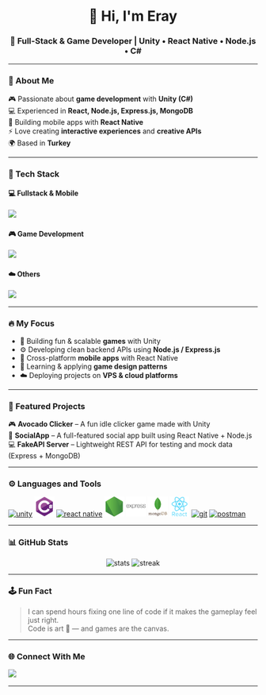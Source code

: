 <h1 align="center">👋 Hi, I'm Eray</h1>
<h3 align="center">🚀 Full-Stack & Game Developer | Unity • React Native • Node.js • C#</h3>

---

### 🧠 About Me  
🎮 Passionate about **game development** with **Unity (C#)**  
💻 Experienced in **React, Node.js, Express.js, MongoDB**  
📱 Building mobile apps with **React Native**  
⚡ Love creating **interactive experiences** and **creative APIs**  
🌍 Based in **Turkey**

---

### 🚀 Tech Stack

#### 💻 Fullstack & Mobile
<p>
  <img src="https://skillicons.dev/icons?i=react,reactnative,nodejs,express,mongodb,mysql,typescript,javascript,postman,git,vscode" />
</p>

#### 🎮 Game Development
<p>
  <img src="https://skillicons.dev/icons?i=unity,cs,blender" />
</p>

#### ☁️ Others
<p>
  <img src="https://skillicons.dev/icons?i=python,heroku,linux,ubuntu" />
</p>

---

### 🔥 My Focus
- 🧩 Building fun & scalable **games** with Unity  
- ⚙️ Developing clean backend APIs using **Node.js / Express.js**  
- 📱 Cross-platform **mobile apps** with React Native  
- 🧠 Learning & applying **game design patterns**  
- ☁️ Deploying projects on **VPS & cloud platforms**

---

### 🧩 Featured Projects
🎮 **Avocado Clicker** – A fun idle clicker game made with Unity  
📱 **SocialApp** – A full-featured social app built using React Native + Node.js  
💻 **FakeAPI Server** – Lightweight REST API for testing and mock data (Express + MongoDB)

---

### ⚙️ Languages and Tools
<p align="left">
  <a href="https://unity.com/" target="_blank" rel="noreferrer"><img src="https://cdn.worldvectorlogo.com/logos/unity-69.svg" alt="unity" width="40" height="40"/></a>
  <a href="https://www.w3schools.com/cs/" target="_blank" rel="noreferrer"><img src="https://raw.githubusercontent.com/devicons/devicon/master/icons/csharp/csharp-original.svg" alt="csharp" width="40" height="40"/></a>
  <a href="https://reactnative.dev/" target="_blank" rel="noreferrer"><img src="https://reactnative.dev/img/header_logo.svg" alt="react native" width="40" height="40"/></a>
  <a href="https://nodejs.org/" target="_blank" rel="noreferrer"><img src="https://raw.githubusercontent.com/devicons/devicon/master/icons/nodejs/nodejs-original.svg" alt="nodejs" width="40" height="40"/></a>
  <a href="https://expressjs.com/" target="_blank" rel="noreferrer"><img src="https://raw.githubusercontent.com/devicons/devicon/master/icons/express/express-original-wordmark.svg" alt="express" width="40" height="40"/></a>
  <a href="https://www.mongodb.com/" target="_blank" rel="noreferrer"><img src="https://raw.githubusercontent.com/devicons/devicon/master/icons/mongodb/mongodb-original-wordmark.svg" alt="mongodb" width="40" height="40"/></a>
  <a href="https://reactjs.org/" target="_blank" rel="noreferrer"><img src="https://raw.githubusercontent.com/devicons/devicon/master/icons/react/react-original-wordmark.svg" alt="react" width="40" height="40"/></a>
  <a href="https://git-scm.com/" target="_blank" rel="noreferrer"><img src="https://www.vectorlogo.zone/logos/git-scm/git-scm-icon.svg" alt="git" width="40" height="40"/></a>
  <a href="https://postman.com" target="_blank" rel="noreferrer"><img src="https://www.vectorlogo.zone/logos/getpostman/getpostman-icon.svg" alt="postman" width="40" height="40"/></a>
</p>

---

### 📊 GitHub Stats
<p align="center">
  <img src="https://github-readme-stats.vercel.app/api?username=eraydev&show_icons=true&theme=tokyonight" alt="stats" />
  <img src="https://github-readme-streak-stats.herokuapp.com/?user=eraydev&theme=tokyonight" alt="streak" />
</p>

---

### 🕹️ Fun Fact
> I can spend hours fixing one line of code if it makes the gameplay feel just right.  
> Code is art 🎨 — and games are the canvas.

---

### 🌐 Connect With Me
<p align="left">
 
  <a href="https://www.linkedin.com/in/eraykoybasi/" target="_blank"><img src="https://img.shields.io/badge/LinkedIn-0077B5?style=for-the-badge&logo=linkedin&logoColor=white"/></a>

</p>

---

